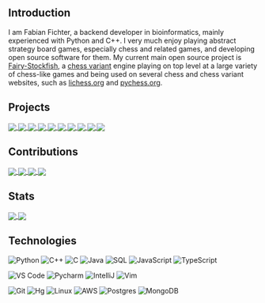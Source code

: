 ## Introduction
I am Fabian Fichter, a backend developer in bioinformatics, mainly experienced with Python and C++. I very much enjoy playing abstract strategy board games, especially chess and related games, and developing open source software for them. My current main open source project is [Fairy-Stockfish](https://github.com/ianfab/Fairy-Stockfish), a [chess variant](https://en.wikipedia.org/wiki/Chess_variant) engine playing on top level at a large variety of chess-like games and being used on several chess and chess variant websites, such as [lichess.org](https://en.wikipedia.org/wiki/Lichess) and [pychess.org](https://github.com/gbtami/pychess-variants).

## Projects
<a href="https://github.com/ianfab/Fairy-Stockfish">
  <img align="center" src="https://github-readme-stats.vercel.app/api/pin/?username=ianfab&repo=Fairy-Stockfish&theme=algolia" />
</a>
<a href="https://github.com/ianfab/FairyFishGUI">
  <img align="center" src="https://github-readme-stats.vercel.app/api/pin/?username=ianfab&repo=FairyFishGUI&theme=algolia" />
</a>
<a href="https://github.com/ianfab/Fairy-Stockfish-NNUE">
  <img align="center" src="https://github-readme-stats.vercel.app/api/pin/?username=ianfab&repo=Fairy-Stockfish-NNUE&theme=algolia" />
</a>
<a href="https://github.com/ianfab/variant-nnue-pytorch">
  <img align="center" src="https://github-readme-stats.vercel.app/api/pin/?username=ianfab&repo=variant-nnue-pytorch&theme=algolia" />
</a>
<a href="https://github.com/ianfab/fairy-stockfish.wasm">
  <img align="center" src="https://github-readme-stats.vercel.app/api/pin/?username=ianfab&repo=fairy-stockfish.wasm&theme=algolia" />
</a>
<a href="https://github.com/ianfab/fairy-stockfish-nnue-wasm-demo">
  <img align="center" src="https://github-readme-stats.vercel.app/api/pin/?username=ianfab&repo=fairy-stockfish-nnue-wasm-demo&theme=algolia" />
</a>
<a href="https://github.com/ianfab/bookgen">
  <img align="center" src="https://github-readme-stats.vercel.app/api/pin/?username=ianfab&repo=bookgen&theme=algolia" />
</a>
<a href="https://github.com/ianfab/chess-variant-puzzler">
  <img align="center" src="https://github-readme-stats.vercel.app/api/pin/?username=ianfab&repo=chess-variant-puzzler&theme=algolia" />
</a>
<a href="https://github.com/ianfab/fishtest">
  <img align="center" src="https://github-readme-stats.vercel.app/api/pin/?username=ianfab&repo=fishtest&theme=algolia" />
</a>
<a href="https://github.com/ianfab/variantfishtest">
  <img align="center" src="https://github-readme-stats.vercel.app/api/pin/?username=ianfab&repo=variantfishtest&theme=algolia" />
</a>


## Contributions
<a href="https://github.com/ddugovic/Stockfish">
  <img align="center" src="https://github-readme-stats.vercel.app/api/pin/?username=ddugovic&repo=Stockfish&show_owner=true&theme=algolia" />
</a>
<a href="https://github.com/gbtami/pychess-variants">
  <img align="center" src="https://github-readme-stats.vercel.app/api/pin/?username=gbtami&repo=pychess-variants&show_owner=true&theme=algolia" />
</a>
<a href="https://github.com/official-stockfish/Stockfish">
  <img align="center" src="https://github-readme-stats.vercel.app/api/pin/?username=official-stockfish&repo=Stockfish&show_owner=true&theme=algolia" />
</a>
<a href="https://github.com/glinscott/fishtest">
  <img align="center" src="https://github-readme-stats.vercel.app/api/pin/?username=glinscott&repo=fishtest&show_owner=true&theme=algolia" />
</a>

## Stats

<a href="https://github.com/ianfab/ianfab">
  <img align="center" src="https://github-readme-stats.vercel.app/api?username=ianfab&show_icons=true&include_all_commits=false&line_height=33&theme=algolia" />
</a>
<a href="https://coderstats.net/github/#ianfab">
  <img align="center" src="https://github-readme-stats.vercel.app/api/top-langs/?username=ianfab&hide=ruby&theme=algolia" />
</a>

## Technologies

![Python](https://img.shields.io/badge/-Python-3776AB?logo=python&logoColor=ffffff)
![C++](https://img.shields.io/badge/-C++-00599C?logo=c%2b%2b&logoColor=ffffff)
![C](https://img.shields.io/badge/-C-A8B9CC?&logo=C&logoColor=000000)
![Java](https://img.shields.io/badge/-Java-007396?logo=Java&logoColor=000000)
![SQL](https://img.shields.io/badge/-SQL-003B57?&logo=postgresql)
![JavaScript](https://img.shields.io/badge/-JavaScript-F7DF1E?&logo=javascript&logoColor=000000)
![TypeScript](https://img.shields.io/badge/-TypeScript-007ACC?&logo=TypeScript&logoColor=ffffff)

![VS Code](https://img.shields.io/badge/VSCode-%23007ACC?logo=Visual-studio-code)
![Pycharm](https://img.shields.io/badge/PyCharm-green?logo=PyCharm)
![IntelliJ](https://img.shields.io/badge/IntelliJ-000000?logo=IntelliJ-IDEA)
![Vim](https://img.shields.io/badge/Vim-019733?logo=vim)

![Git](https://img.shields.io/badge/-Git-%23F05032?logo=git&logoColor=%23ffffff)
![Hg](https://img.shields.io/badge/-Hg-silver?logo=mercurial&logoColor=%23ffffff)
![Linux](https://img.shields.io/badge/-Linux-FCC624?logo=linux&logoColor=000000)
![AWS](https://img.shields.io/badge/-AWS-232F3E?&logo=Amazon-AWS&logoColor=FF9900)
![Postgres](https://img.shields.io/badge/-Postgres-4479A1?logo=Postgresql&logoColor=ffffff)
![MongoDB](https://img.shields.io/badge/-MongoDB-47A248?logo=MongoDB&logoColor=ffffff)

